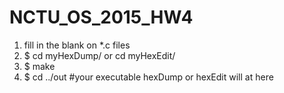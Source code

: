 # NCTU_OS_2015_HW4

1. fill in the blank on *.c files
2. $ cd myHexDump/ or cd myHexEdit/
3. $ make
4. $ cd ../out #your executable hexDump or hexEdit will at here
